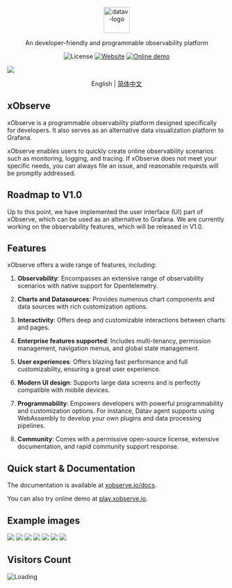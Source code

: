 <p align="center">
  <img src="https://datav.io/logo.png" alt="datav-logo" width="60" />
</p>

<p align="center">
   An developer-friendly and programmable observability platform
</p>

<p align="center">
    <img alt="License" src="https://img.shields.io/badge/license-Apache2.0-brightgreen"> 
    <a href="https://datav.io"><img alt="Website" src="https://img.shields.io/badge/Website-datav.io-blue"></a>
    <a href="https://play.datav.io"><img alt="Online demo" src="https://img.shields.io/badge/Online-demo-blue"></a>
</p>

<div>
  <img src="https://github.com/xObserve/assets/blob/main/datav-readme/home-example1.jpg?raw=true" />
  <p align="center">
    English | <a href="./README_CN.md">简体中文</a>
  </p>
</div>
  



## xObserve

xObserve is a programmable observability platform designed specifically for developers. It also serves as an alternative data visualization platform to Grafana.

xObserve enables users to quickly create online observability scenarios such as monitoring, logging, and tracing. If xObserve does not meet your specific needs, you can always file an issue, and reasonable requests will be promptly addressed.

## Roadmap to V1.0

Up to this point, we have implemented the user interface (UI) part of xObserve, which can be used as an alternative to Grafana. We are currently working on the observability features, which will be released in V1.0.

## Features
xObserve offers a wide range of features, including:

1. **Observability**: Encompasses an extensive range of observability scenarios with native support for Opentelemetry.
   
2. **Charts and Datasources**: Provides numerous chart components and data sources with rich customization options.

3. **Interactivity**: Offers deep and customizable interactions between charts and pages.

4. **Enterprise features supported**: Includes multi-tenancy, permission management, navigation menus, and global state management.

5. **User experiences**: Offers blazing fast performance and full customizability, ensuring a great user experience.

6. **Modern UI design**: Supports large data screens and is perfectly compatible with mobile devices.

7. **Programmability**: Empowers developers with powerful programmability and customization options. For instance, Datav agent supports using WebAssembly to develop your own plugins and data processing pipelines.

8. **Community**: Comes with a permissive open-source license, extensive documentation, and rapid community support response.

## Quick start & Documentation

The documentation is available at [xobserve.io/docs](https://datav.io/docs).

You can also try online demo at [play.xobserve.io](https://play.datav.io).


## Example images

<img src="https://github.com/xObserve/assets/blob/main/datav-readme/home-example1.jpg?raw=true" />

<img src="https://github.com/xObserve/assets/blob/main/datav-readme/runtime-example.jpg?raw=true" />

<img src="https://github.com/xObserve/assets/blob/main/datav-readme/host-example.jpg?raw=true" />

<img src="https://github.com/xObserve/assets/blob/main/datav-readme/trace-search-example.jpg?raw=true" />

<img src="https://github.com/xObserve/assets/blob/main/datav-readme/trace-example.jpg?raw=true" />

<img src="https://github.com/xObserve/assets/blob/main/datav-readme/log-example.jpg?raw=true" />

<img src="https://github.com/xObserve/assets/blob/main/datav-readme/alert-example.jpg?raw=true" />






## Visitors Count

<img align="left" src = "https://profile-counter.glitch.me/datav/count.svg" alt="Loading" />
